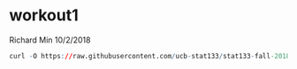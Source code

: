 workout1
================
Richard Min
10/2/2018

``` r
curl -O https://raw.githubusercontent.com/ucb-stat133/stat133-fall-2018/master/data/nba2018.csv
```
